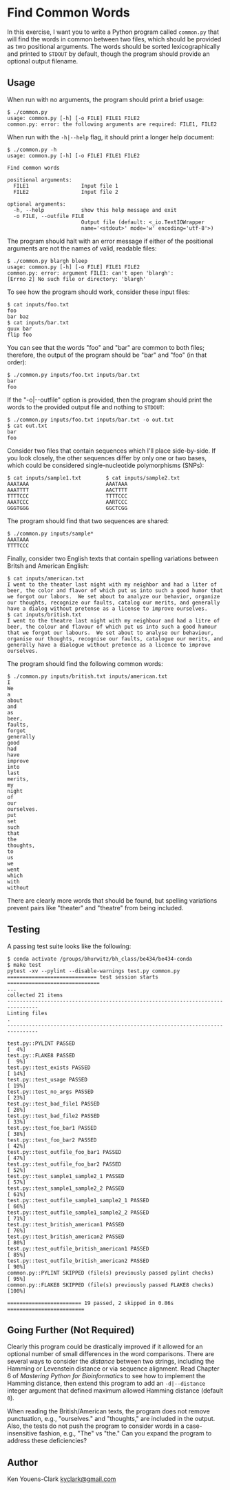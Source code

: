 # Find Common Words

In this exercise, I want you to write a Python program called `common.py` that will find the words in common between two files, which should be provided as two positional arguments.
The words should be sorted lexicographically and printed to `STDOUT` by default, though the program should provide an optional output filename.

## Usage

When run with no arguments, the program should print a brief usage:

```
$ ./common.py
usage: common.py [-h] [-o FILE] FILE1 FILE2
common.py: error: the following arguments are required: FILE1, FILE2
```

When run with the `-h|--help` flag, it should print a longer help document:

```
$ ./common.py -h
usage: common.py [-h] [-o FILE] FILE1 FILE2

Find common words

positional arguments:
  FILE1                 Input file 1
  FILE2                 Input file 2

optional arguments:
  -h, --help            show this help message and exit
  -o FILE, --outfile FILE
                        Output file (default: <_io.TextIOWrapper
                        name='<stdout>' mode='w' encoding='utf-8'>)
```

The program should halt with an error message if either of the positional arguments are not the names of valid, readable files:

```
$ ./common.py blargh bleep
usage: common.py [-h] [-o FILE] FILE1 FILE2
common.py: error: argument FILE1: can't open 'blargh': 
[Errno 2] No such file or directory: 'blargh'
```

To see how the program should work, consider these input files:

```
$ cat inputs/foo.txt
foo
bar baz
$ cat inputs/bar.txt
quux bar
flip foo
```

You can see that the words "foo" and "bar" are common to both files; therefore, the output of the program should be "bar" and "foo" (in that order):

```
$ ./common.py inputs/foo.txt inputs/bar.txt
bar
foo
```

If the "-o|--outfile" option is provided, then the program should print the words to the provided output file and nothing to `STDOUT`:

```
$ ./common.py inputs/foo.txt inputs/bar.txt -o out.txt
$ cat out.txt
bar
foo
```

Consider two files that contain sequences which I'll place side-by-side.
If you look closely, the other sequences differ by only one or two bases, which could be considered single-nucleotide polymorphisms (SNPs):

```
$ cat inputs/sample1.txt        $ cat inputs/sample2.txt
AAATAAA                         AAATAAA
AAATTTT                         AACTTTT
TTTTCCC                         TTTTCCC
AAATCCC                         AARTCCC
GGGTGGG                         GGCTCGG
```

The program should find that two sequences are shared:

```
$ ./common.py inputs/sample*
AAATAAA
TTTTCCC
```

Finally, consider two English texts that contain spelling variations between Britsh and American English:

```
$ cat inputs/american.txt
I went to the theater last night with my neighbor and had a liter of
beer, the color and flavor of which put us into such a good humor that
we forgot our labors.  We set about to analyze our behavior, organize
our thoughts, recognize our faults, catalog our merits, and generally
have a dialog without pretense as a license to improve ourselves.
$ cat inputs/british.txt
I went to the theatre last night with my neighbour and had a litre of
beer, the colour and flavour of which put us into such a good humour
that we forgot our labours.  We set about to analyse our behaviour,
organise our thoughts, recognise our faults, catalogue our merits, and
generally have a dialogue without pretence as a licence to improve
ourselves.
```

The program should find the following common words:

```
$ ./common.py inputs/british.txt inputs/american.txt
I
We
a
about
and
as
beer,
faults,
forgot
generally
good
had
have
improve
into
last
merits,
my
night
of
our
ourselves.
put
set
such
that
the
thoughts,
to
us
we
went
which
with
without
```

There are clearly more words that should be found, but spelling variations prevent pairs like "theater" and "theatre" from being included.

## Testing

A passing test suite looks like the following:

```
$ conda activate /groups/bhurwitz/bh_class/be434/be434-conda
$ make test
pytest -xv --pylint --disable-warnings test.py common.py
============================= test session starts ==============================
...
collected 21 items
--------------------------------------------------------------------------------
Linting files
.
--------------------------------------------------------------------------------

test.py::PYLINT PASSED                                                   [  4%]
test.py::FLAKE8 PASSED                                                   [  9%]
test.py::test_exists PASSED                                              [ 14%]
test.py::test_usage PASSED                                               [ 19%]
test.py::test_no_args PASSED                                             [ 23%]
test.py::test_bad_file1 PASSED                                           [ 28%]
test.py::test_bad_file2 PASSED                                           [ 33%]
test.py::test_foo_bar1 PASSED                                            [ 38%]
test.py::test_foo_bar2 PASSED                                            [ 42%]
test.py::test_outfile_foo_bar1 PASSED                                    [ 47%]
test.py::test_outfile_foo_bar2 PASSED                                    [ 52%]
test.py::test_sample1_sample2_1 PASSED                                   [ 57%]
test.py::test_sample1_sample2_2 PASSED                                   [ 61%]
test.py::test_outfile_sample1_sample2_1 PASSED                           [ 66%]
test.py::test_outfile_sample1_sample2_2 PASSED                           [ 71%]
test.py::test_british_american1 PASSED                                   [ 76%]
test.py::test_british_american2 PASSED                                   [ 80%]
test.py::test_outfile_british_american1 PASSED                           [ 85%]
test.py::test_outfile_british_american2 PASSED                           [ 90%]
common.py::PYLINT SKIPPED (file(s) previously passed pylint checks)      [ 95%]
common.py::FLAKE8 SKIPPED (file(s) previously passed FLAKE8 checks)      [100%]

======================== 19 passed, 2 skipped in 0.86s =========================
```

## Going Further (Not Required)

Clearly this program could be drastically improved if it allowed for an optional number of small differences in the word comparisons.
There are several ways to consider the _distance_ between two strings, including the Hamming or Levenstein distance or via sequence alignment.
Read Chapter 6 of _Mastering Python for Bioinformatics_ to see how to implement the Hamming distance, then extend this program to add an `-d|--distance` integer argument that defined maximum allowed Hamming distance (default `0`).

When reading the British/American texts, the program does not remove punctuation, e.g., "ourselves." and "thoughts," are included in the output.
Also, the tests do not push the program to consider words in a case-insensitive fashion, e.g., "The" vs "the."
Can you expand the program to address these deficiencies?

## Author

Ken Youens-Clark <kyclark@gmail.com>
